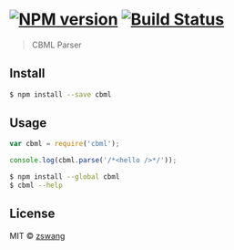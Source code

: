 #  [![NPM version][npm-image]][npm-url] [![Build Status][travis-image]][travis-url]

> CBML Parser


## Install

```sh
$ npm install --save cbml
```

## Usage

```js
var cbml = require('cbml');

console.log(cbml.parse('/*<hello />*/'));
```

```sh
$ npm install --global cbml
$ cbml --help
```


## License

MIT © [zswang](http://weibo.com/zswang)

[npm-url]: https://npmjs.org/package/cbml
[npm-image]: https://badge.fury.io/js/cbml.svg
[travis-url]: https://travis-ci.org/cbml/node-cbml
[travis-image]: https://travis-ci.org/cbml/node-cbml.svg?branch=master
